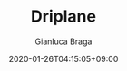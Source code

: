 ---
author: Gianluca Braga
title: Driplane
description: Driplane site
date: 2020-01-26T04:15:05+09:00
draft: false
landing:
  image: favicon/logo192x192.png
  title:
    - Driplane
  text:
    - Create automated tasks and keep an eye on interesting things!
  titleColor: 
  textColor: 
  spaceBetweenTitleText: 30
  buttons:
    - link: doc
      text: GET STARTED
      color: primary
    - link: https://github.com/Matrix86/driplane
      text: DOWNLOAD
      color: default

---